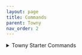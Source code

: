 ```yaml
---
layout: page
title: Commands
parent: Towny
nav_order: 2
---
```


<details>
<summary> Towny Starter Commands</summary>

<summary>/t new [Name]</summary>

Creates a New Town.

---

<summary>/t invite [player]</summary>

Invites your selected player into your town.

---

<summary>/t kick [player]</summary>

Kicks your selected player from your town.

---

<summary>/t spawn</summary>

Teleports you to your town's spawn.

---

<summary>/t [Town Name] </summary>

Displays General Town Information.

---

<summary>/t list</summary>

Lists all current towns ingame.

---

<summary>/t claim</summary>

Automatically claims the current chunk you are in.

---

<summary>/t unclaim</summary>

Automatically unclaims the current chunk you are in.

---

<summary>/t deposit [amount]</summary>

Deposits a set amount of money into your town bank.

---

<summary>/t withdraw [anmount]</summary>

Withdraws a set amount of money from your town bank.

---

<summary>/t buy bonus [amount]</summary>

Purchases your town a set amount of bonus townblocks.

---

<summary>/t delete</summary>

Deletes your town.

---

<summary>/t reslist</summary>
Displays your town's current residents.

---

<details>

<summary> Towny Nation Commands </summary>
+<br>

- **/n new [Name]**

   - Automatically creates a new nation with your set name, sets your town as the capital.

- **/n list**

   - Displays all current nations ingame.

- **/n online**

   - Displays the current residents online in your nation.

- **/n**

   - Displays basic info for your nation.

- **/n [Name]**

   - Displays information for the selected nation.

- **/n invite [Town Name]**

   - Sends your selected town an invite to join your nation.

- **/n kick [Town Name]**

   - Kicks the selected town from your nation.

- **/n deposit [interger]**

   - Deposits a set amount of money into your nation's bank.

- **/n withdraw [integer]**

   - Withdraws a set amount of money from your nation's bank.

- **/n ally add [Nation]**

   - Sends your selected nation an allyship request.

- **/n ally remove [Nation]**

   - Removes the selected nation from your alliances.

- **/n allylist**

   - Display's your nation's ally list.

</details>

